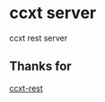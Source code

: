 ccxt server
=============

ccxt rest server


## Thanks for 
[ccxt-rest](https://github.com/franz-see/ccxt-rest)
